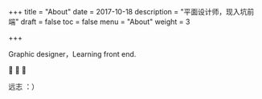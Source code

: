 +++
title = "About"
date = 2017-10-18
description = "平面设计师，现入坑前端"
draft = false
toc = false
menu = "About"
weight = 3

+++

<!--more-->

Graphic designer，Learning front end.



:wave: :wave: :wave:

远志 ：）
